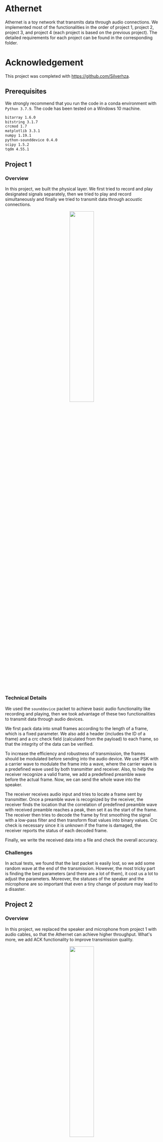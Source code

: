 # Athernet

Athernet is a toy network that transmits data through audio connections. We implemented most of the functionalities in the order of project 1, project 2, project 3, and project 4 (each project is based on the previous project). The detailed requirements for each project can be found in the corresponding folder.

# Acknowledgement

This project was completed with https://github.com/Silverhza.



## Prerequisites

We strongly recommend that you run the code in a conda environment with `Python 3.7.9`. The code has been tested on a Windows 10 machine.

```bash
bitarray 1.6.0
bitstring 3.1.7
crcmod 1.7
matplotlib 3.3.1
numpy 1.19.1
python-sounddevice 0.4.0
scipy 1.5.2
tqdm 4.55.1
```



## Project 1

### Overview

In this project, we built the physical layer. We first tried to record and play designated signals separately, then we tried to play and record simultaneously and finally we tried to transmit data through acoustic connections.

<div align=center><img src="imgs/1.jpg" width="40%"/></div>



### Technical Details

We used the `sounddevice` packet to achieve basic audio functionality like recording and playing, then we took advantage of these two functionalities to transmit data through audio devices.

We first pack data into small frames according to the length of a frame, which is a fixed parameter. We also add a header (includes the ID of a frame) and a crc check field (calculated from the payload) to each frame, so that the integrity of the data can be verified.

To increase the efficiency and robustness of transmission, the frames should be modulated before sending into the audio device. We use PSK with a carrier wave to modulate the frame into a wave, where the carrier wave is a predefined wave used by both transmitter and receiver. Also, to help the receiver recognize a valid frame, we add a predefined preamble wave before the actual frame. Now, we can send the whole wave into the speaker.

The receiver receives audio input and tries to locate a frame sent by transmitter. Once a preamble wave is recognized by the receiver, the receiver finds the location that the correlation of predefined preamble wave with received preamble reaches a peak, then set it as the start of the frame. The receiver then tries to decode the frame by first smoothing the signal with a low-pass filter and then transform float values into binary values. Crc check is necessary since it is unknown if the frame is damaged, the receiver reports the status of each decoded frame.

Finally, we write the received data into a file and check the overall accuracy.



### Challenges

In actual tests, we found that the last packet is easily lost, so we add some random wave at the end of the transmission. However, the most tricky part is finding the best parameters (and there are a lot of them), it cost us a lot to adjust the parameters. Moreover, the statuses of the speaker and the microphone are so important that even a tiny change of posture may lead to a disaster.



## Project 2

### Overview

In this project, we replaced the speaker and microphone from project 1 with audio cables, so that the Athernet can achieve higher throughput. What's more, we add ACK functionality to improve transmission quality.

<div align=center><img src="imgs/2.jpg" width="40%"/></div>



### Technical Details

We implemented a multi-threaded receiver in this project so that the decode latency is minimized. The receiver is responsible for transmitting a packet after checking the integrity of the packet, if no error is found, it sends an ACK back, indicating that the packet has been correctly received and is ready to receive the next one; if error(s) are found, it sends a NCK, requires a retransmission of the current packet.

If the transmitter successfully receives an ACK within a period of times (`timeout`), it then send the next packet; If the transmitter receives a NCK or even no packet within `timeout`, it then retransmits the current packet; If the transmitter doesn't receive any packet in a period of time (`error_time`), then it asserts for link error.

However, after days of efforts, we cannot achieve the throughput requirement specified by the project, so we only achieved the link error functionality.



### Challenges

The first challenge is multi-threading, it needs some efforts to fully understand the mechanism, especially the audio streams themselves are also multi-threaded.

The second challenge is achieving the required throughput. `Python` is a bit slow to restart audio streams so we failed this checkpoint.

The last challenge is the detection of link error, we need to choose `timeout` and `error_time` carefully, so that the messages will not be misunderstood.



## Project 3

### Overview

In this project, we built a gateway for the Athernet so that it can connect to the Internet. In order to achieve this goal, NODE2 plays a role as NAT, which translates traffic that goes though it. We simulated real network protocols such that real network functionalities can be realized with Athernet.

<div align=center><img src="imgs/3.jpg" width="70%"/></div>



### Technical Details

This project is based on project 2 and takes advantage of audio communication from it.

We first modified the frame structure so that it contains necessary information, for example, IP and port. In this procedure, we reformat the frame structure according to the real network frame structure so that it would be easier to implement NAT.

We then implemented the NAT, which will be operation on NODE2. NAT is responsible for translating Athernet traffic to the Internet and translating Internet traffic to the Athernet. Our implemented NAT works as follows:

1. For in coming Athernet traffic, the NAT extracts `<NODE1_IP, NODE1_port>` and constructs NAT table from it. Then the NAT repacks the received payload according to standard network socket with `<NODE2_IP, NODE2_port>` and send it to the destination designated by the original frame;
2. For in coming Internet traffic, the NAT repacks the received payload according to the implemented network protocol and send it to NODE1 with respect to the NAT table, through acoustic connection.

To implement ICMP echo, NODE1 can send `ICMP Echo Request` with fixed-length payload to NODE2, and NODE2 will translate it and send it to the real destination. When NODE2 receives the `ICMP Echo Reply` from the server, it repacks the received frame and send it to NODE1. Since the payload of the `ICMP Echo Request` contains the timestamp of sending time and the replied `ICMP Echo Reply` doesn't modify the payload, NODE1 can calculate the latency from the reply. Since ICMP packets have no port number, we replaced the `port` field with `ID`, which uniquely identifies the packet.



### Challenges

In fact, our biggest challenges showed up when we were reformatting the frame structure, it needs quite a lot of efforts to encode IP and port and pack them into the correct place for different protocols. It is also a bit of challenge to translate the traffic and transmit them to the real destination. Nevertheless, functionalities of this project is realized after days of hard work.



## Project 4

### Overview

This project enables the Athernet to provide FTP services. NODE1 will act as FTP client and NODE2 will act as a NAT that translates traffic between Athernet and the Internet.

<div align=center><img src="imgs/4.jpg" width="70%"/></div>



### Technical Details

At NODE1, we implemented a console for use to input FTP commands. In our implemented version, seven commands are legal: `USER, PASS, PWD, CWD, PASV, LIST, PETR`. Their functionalities are listed below:

1. `USER`: Sends the username for authentication, the default username is `Anonymous`.
2. `PASS`: Sends the password for authentication, the default password is null.
3. `PWD`: Prints the current working directory.
4. `CWD`: Changes the working directory to the designated one, must provide one parameter.
5. `PASV`: Enters the passive mode.
6. `LIST`: Returns information of a file or directory if specified, else information of the current working directory is returned..
7. `RETR`: Retrieve a copy of the file, the remote path of the file must be specified but is local path is optional.

In order to correctly send commands to the real FTP sever, NODE1 checks the commands typed into the console and asserts for wrong command, trying it's best to alleviate the Athernet's workload and provide better user experience.

Although we can reuse quite a lot of the implementation from previous projects, the `RETR` command requires much more additional efforts. In order to support transmitting files, we must add additional encoder/decoder so that the file format will be intact during transmission. Further more, we add multi-threading functionality to accelerate the encoding/decoding procedure and add a simplified version of sliding window to ensure the integrity of transmitted data. The implemented FTP client works well for small data transfer, but it needs quite a lot of time to transmit large files.



### Challenges

How to correctly transmit commands and files in Athernet is the main difficulty of this project. It took us a lot of time to figure out how to distinguish packets for commands with packets for files. Besides, the transmission latency is hard to conquer, the console may stay "not responding" for a long time.

